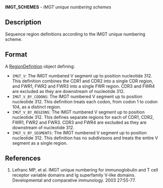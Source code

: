 **IMGT_SCHEMES** - *IMGT unique numbering schemes*

Description
--------------------

Sequence region definitions according to the IMGT unique numbering scheme.




Format
-------------------
A [RegionDefinition](RegionDefinition-class.md) object defining:

+ `IMGT_V`:              The IMGT numbered V segment up to position nucleotide 312.
This definition combines the CDR1 and CDR2 into a single CDR region,
and FWR1, FWR2 and FWR3 into a single FWR region. CDR3 and FWR4 are
excluded as they are downstream of nucleotide 312.
+ `IMGT_V_BY_CODONS`:    The IMGT numbered V segment up to position nucleotide 312.
This definition treats each codon, from codon 1 to codon 104, as a 
distinct region.
+ `IMGT_V_BY_REGIONS`:   The IMGT numbered V segment up to position nucleotide 312.
This defines separate regions for each of CDR1, CDR2,
FWR1, FWR2 and FWR3. CDR3 and FWR4 are
excluded as they are downstream of nucleotide 312.
+ `IMGT_V_BY_SEGMENTS`:  The IMGT numbered V segment up to position nucleotide 312.
This definition has no subdivisons and treats the entire V segment
as a single region.


References
-------------------


1. Lefranc MP, et al. IMGT unique numbering for immunoglobulin and T cell 
receptor variable domains and Ig superfamily V-like domains. 
Developmental and comparative immunology. 2003 27:55-77.







